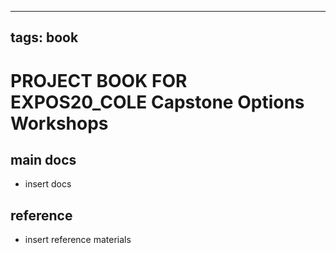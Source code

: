 
---
tags: book
---

PROJECT BOOK FOR EXPOS20_COLE Capstone Options Workshops
===

main docs
---

- insert docs

reference
---

- insert reference materials

